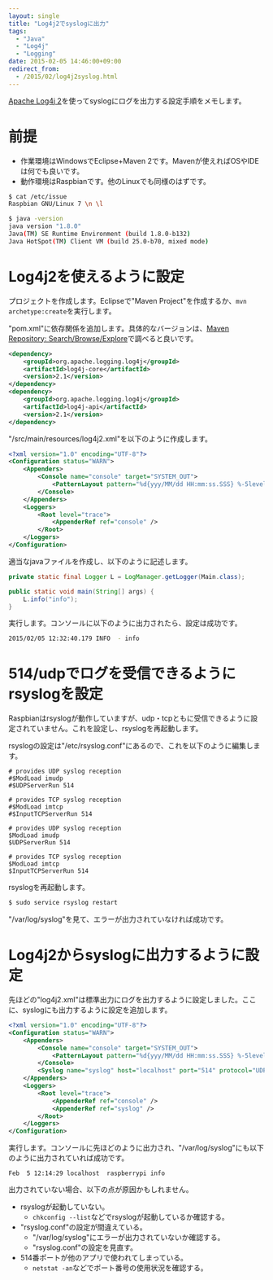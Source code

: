 ```yaml
---
layout: single
title: "Log4j2でsyslogに出力"
tags:
  - "Java"
  - "Log4j"
  - "Logging"
date: 2015-02-05 14:46:00+09:00
redirect_from:
  - /2015/02/log4j2syslog.html
---
```


[Apache Log4j 2](http://logging.apache.org/log4j/2.x/)を使ってsyslogにログを出力する設定手順をメモします。

<!-- more -->

# 前提

- 作業環境はWindowsでEclipse+Maven 2です。Mavenが使えればOSやIDEは何でも良いです。
- 動作環境はRaspbianです。他のLinuxでも同様のはずです。

```bash
$ cat /etc/issue
Raspbian GNU/Linux 7 \n \l
```

```bash
$ java -version
java version "1.8.0"
Java(TM) SE Runtime Environment (build 1.8.0-b132)
Java HotSpot(TM) Client VM (build 25.0-b70, mixed mode)
```

# Log4j2を使えるように設定

プロジェクトを作成します。Eclipseで"Maven Project"を作成するか、`mvn archetype:create`を実行します。

"pom.xml"に依存関係を追加します。具体的なバージョンは、[Maven Repository: Search/Browse/Explore](http://mvnrepository.com/)で調べると良いです。

```xml:pom.xml
<dependency>
    <groupId>org.apache.logging.log4j</groupId>
    <artifactId>log4j-core</artifactId>
    <version>2.1</version>
</dependency>
<dependency>
    <groupId>org.apache.logging.log4j</groupId>
    <artifactId>log4j-api</artifactId>
    <version>2.1</version>
</dependency>
```

"/src/main/resources/log4j2.xml"を以下のように作成します。

```xml:log4j2.xml
<?xml version="1.0" encoding="UTF-8"?>
<Configuration status="WARN">
    <Appenders>
        <Console name="console" target="SYSTEM_OUT">
            <PatternLayout pattern="%d{yyy/MM/dd HH:mm:ss.SSS} %-5level - %msg%n" />
        </Console>
    </Appenders>
    <Loggers>
        <Root level="trace">
            <AppenderRef ref="console" />
        </Root>
    </Loggers>
</Configuration>
```

適当なjavaファイルを作成し、以下のように記述します。

```java
private static final Logger L = LogManager.getLogger(Main.class);

public static void main(String[] args) {
    L.info("info");
}
```

実行します。コンソールに以下のように出力されたら、設定は成功です。

```bash
2015/02/05 12:32:40.179 INFO  - info
```

# 514/udpでログを受信できるようにrsyslogを設定

Raspbianはrsyslogが動作していますが、udp・tcpともに受信できるように設定されていません。これを設定し、rsyslogを再起動します。

rsyslogの設定は"/etc/rsyslog.conf"にあるので、これを以下のように編集します。

```bash:rsyslog.conf(修正前)
# provides UDP syslog reception
#$ModLoad imudp
#$UDPServerRun 514

# provides TCP syslog reception
#$ModLoad imtcp
#$InputTCPServerRun 514
```

```bash:rsyslog.conf(修正後)
# provides UDP syslog reception
$ModLoad imudp
$UDPServerRun 514

# provides TCP syslog reception
$ModLoad imtcp
$InputTCPServerRun 514
```

rsyslogを再起動します。

```bash
$ sudo service rsyslog restart
```

"/var/log/syslog"を見て、エラーが出力されていなければ成功です。

# Log4j2からsyslogに出力するように設定

先ほどの"log4j2.xml"は標準出力にログを出力するように設定しました。ここに、syslogにも出力するように設定を追加します。

```xml:log4j2.xml
<?xml version="1.0" encoding="UTF-8"?>
<Configuration status="WARN">
    <Appenders>
        <Console name="console" target="SYSTEM_OUT">
            <PatternLayout pattern="%d{yyy/MM/dd HH:mm:ss.SSS} %-5level - %msg%n" />
        </Console>
        <Syslog name="syslog" host="localhost" port="514" protocol="UDP" />
    </Appenders>
    <Loggers>
        <Root level="trace">
            <AppenderRef ref="console" />
            <AppenderRef ref="syslog" />
        </Root>
    </Loggers>
</Configuration>
```

実行します。コンソールに先ほどのように出力され、"/var/log/syslog"にも以下のように出力されていれば成功です。

```bash:syslog
Feb  5 12:14:29 localhost  raspberrypi info
```

出力されていない場合、以下の点が原因かもしれません。

- rsyslogが起動していない。
	- `chkconfig --list`などでrsyslogが起動しているか確認する。
- "rsyslog.conf"の設定が間違えている。
	- "/var/log/syslog"にエラーが出力されていないか確認する。
	- "rsyslog.conf"の設定を見直す。
- 514番ポートが他のアプリで使われてしまっている。
	- `netstat -an`などでポート番号の使用状況を確認する。
